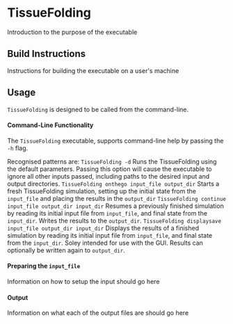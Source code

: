 # TissueFolding

Introduction to the purpose of the executable

## Build Instructions

Instructions for building the executable on a user's machine

## Usage

`TissueFolding` is designed to be called from the command-line.

#### Command-Line Functionality

The `TissueFolding` executable, supports command-line help by passing the `-h` flag.

Recognised patterns are:
`TissueFolding -d`
Runs the TissueFolding using the default parameters. Passing this option will cause the executable to ignore all other inputs passed, including paths to the desired input and output directories.
`TissueFolding onthego input_file output_dir`
Starts a fresh TissueFolding simulation, setting up the initial state from the `input_file` and placing the results in the `output_dir`
`TissueFolding continue input_file output_dir input_dir`
Resumes a previously finished simulation by reading its initial input file from `input_file`, and final state from the `input_dir`. Writes the results to the `output_dir`.
`TissueFolding displaysave input_file output_dir input_dir`
Displays the results of a finished simulation by reading its initial input file from `input_file`, and final state from the `input_dir`. Soley intended for use with the GUI. Results can optionally be written again to `output_dir`.

#### Preparing the `input_file`

Information on how to setup the input should go here

#### Output

Information on what each of the output files are should go here
